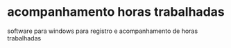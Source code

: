 # acompanhamento horas trabalhadas
 software para windows para registro e acompanhamento de horas trabalhadas
